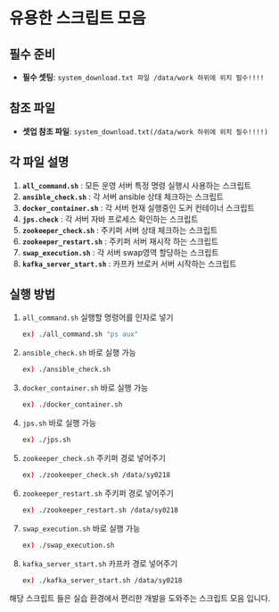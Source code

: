 # 유용한 스크립트 모음

## 필수 준비

- **필수 셋팅**: `system_download.txt 파일 /data/work 하위에 위치 필수!!!!`

## 참조 파일

- **셋업 참조 파일**: `system_download.txt(/data/work 하위에 위치 필수!!!!)`

## 각 파일 설명

1. **`all_command.sh`** : 모든 운영 서버 특정 명령 실행시 사용하는 스크립트
2. **`ansible_check.sh`** : 각 서버 ansible 상태 체크하는 스크립트
3. **`docker_container.sh`** : 각 서버 현재 실행중인 도커 컨테이너 스크립트
4. **`jps.check`** : 각 서버 자바 프로세스 확인하는 스크립트
5. **`zookeeper_check.sh`** : 주키퍼 서버 상태 체크하는 스크립트
6. **`zookeeper_restart.sh`** : 주키퍼 서버 재시작 하는 스크립트
7. **`swap_execution.sh`** : 각 서버 swap영역 할당하는 스크립트
8. **`kafka_server_start.sh`** : 카프카 브로커 서버 시작하는 스크립트

## 실행 방법

1. `all_command.sh` 실행할 명령어를 인자로 넣기
   ```sh
   ex) ./all_command.sh "ps aux"
   ```
2. `ansible_check.sh` 바로 실행 가능
   ```sh
   ex) ./ansible_check.sh
   ```
3. `docker_container.sh` 바로 실행 가능
   ```sh
   ex) ./docker_container.sh
   ```
4. `jps.sh` 바로 실행 가능
   ```sh
   ex) ./jps.sh
   ```
5. `zookeeper_check.sh` 주키퍼 경로 넣어주기
   ```sh
   ex) ./zookeeper_check.sh /data/sy0218
   ```
6. `zookeeper_restart.sh` 주키퍼 경로 넣어주기
   ```sh
   ex) ./zookeeper_restart.sh /data/sy0218
   ```
7. `swap_execution.sh` 바로 실행 가능
   ```sh
   ex) ./swap_execution.sh
   ```
8. `kafka_server_start.sh` 카프카 경로 넣어주기
   ```sh
   ex) ./kafka_server_start.sh /data/sy0218
   ```

해당 스크립트 들은 실습 환경에서 편리한 개발을 도와주는 스크립트 모음 입니다.

